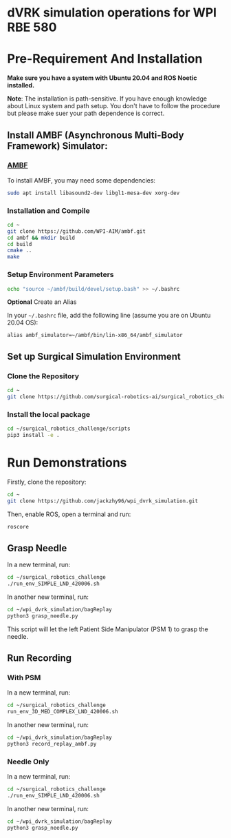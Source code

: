 # dVRK simulation operations for WPI RBE 580

# Pre-Requirement And Installation

**Make sure you have a system with Ubuntu 20.04 and ROS Noetic installed.**

**Note**: The installation is path-sensitive. If you have enough knowledge about Linux system and path setup. 
You don't have to follow the procedure but please make suer your path dependence is correct.

## Install AMBF (Asynchronous Multi-Body Framework) Simulator:

### [AMBF](https://github.com/WPI-AIM/ambf)

To install AMBF, you may need some dependencies:

```bash
sudo apt install libasound2-dev libgl1-mesa-dev xorg-dev
```

### Installation and Compile

```bash
cd ~
git clone https://github.com/WPI-AIM/ambf.git
cd ambf && mkdir build
cd build
cmake ..
make
```

### Setup Environment Parameters

```bash
echo "source ~/ambf/build/devel/setup.bash" >> ~/.bashrc
```

**Optional** Create an Alias

In your `~/.bashrc` file, add the following line (assume you are on Ubuntu 20.04 OS):

```
alias ambf_simulator=~/ambf/bin/lin-x86_64/ambf_simulator
```

## Set up Surgical Simulation Environment

### Clone the Repository

```bash
cd ~
git clone https://github.com/surgical-robotics-ai/surgical_robotics_challenge.git
```

### Install the local package

```bash
cd ~/surgical_robotics_challenge/scripts
pip3 install -e .
```

# Run Demonstrations

Firstly, clone the repository:

```bash
cd ~
git clone https://github.com/jackzhy96/wpi_dvrk_simulation.git
```


Then, enable ROS, open a terminal and run:

```bash
roscore
```

## Grasp Needle

In a new terminal, run:

```bash
cd ~/surgical_robotics_challenge
./run_env_SIMPLE_LND_420006.sh
```

In another new terminal, run:

```bash
cd ~/wpi_dvrk_simulation/bagReplay
python3 grasp_needle.py
```

This script will let the left Patient Side Manipulator (PSM 1) to grasp the needle.

## Run Recording

### With PSM

In a new terminal, run:

```bash
cd ~/surgical_robotics_challenge
run_env_3D_MED_COMPLEX_LND_420006.sh
```

In another new terminal, run:

```bash
cd ~/wpi_dvrk_simulation/bagReplay
python3 record_replay_ambf.py
```

### Needle Only

In a new terminal, run:

```bash
cd ~/surgical_robotics_challenge
./run_env_SIMPLE_LND_420006.sh
```

In another new terminal, run:

```bash
cd ~/wpi_dvrk_simulation/bagReplay
python3 grasp_needle.py
```
